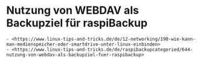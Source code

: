 # Nutzung von WEBDAV als Backupziel für raspiBackup

``` admonish note title="Quelle"
- <https://www.linux-tips-and-tricks.de/de/12-networking/190-wie-kann-man-medienspeicher-oder-smartdrive-unter-linux-einbinden>
- <https://www.linux-tips-and-tricks.de/de/raspibackupcategoried/644-nutzung-von-webdav-als-backupziel-fuer-raspibackup>
```

[.status]: todo "fill contents"

